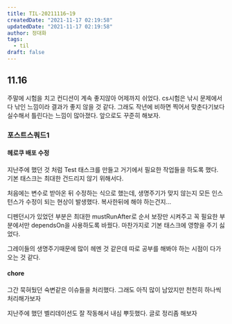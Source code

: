 ```yaml
---
title: TIL-20211116~19
createdDate: "2021-11-17 02:19:58"
updatedDate: "2021-11-17 02:19:58"
author: 정대화
tags:
  - til
draft: false
---
```


## 11.16

주말에 시험을 치고 컨디션이 계속 좋지않아 어제까지 쉬었다. cs시험은 낚시 문제에서 다 낚인 느낌이라 결과가 좋지 않을 것 같다. 그래도 작년에 비하면 찍어서 맞춘다기보다 실수해서 틀린다는 느낌이 많아졌다. 앞으로도 꾸준히 해보자.

### 포스트스쿼드1

#### 헤로쿠 배포 수정

지난주에 했던 것 처럼 Test 태스크를 만들고 거기에서 필요한 작업들을 하도록 했다. 기본 태스크는 최대한 건드리지 않기 위해서다.

처음에는 변수로 받아온 뒤 수정하는 식으로 했는데, 생명주기가 맞지 않는지 모든 인스턴스가 수정이 되는 현상이 발생했다. 복사한뒤에 해야 하는건지...

디펜던시가 있었던 부분은 최대한 mustRunAfter로 순서 보장만 시켜주고 꼭 필요한 부분에서만 dependsOn을 사용하도록 바꿨다. 마찬가지로 기본 태스크에 영향을 주기 싫었다.

그레이들의 생명주기때문에 많이 헤멘 것 같은데 따로 공부를 해봐야 하는 시점이 다가오는 것 같다.

#### chore

그간 묵혀뒀던 숙변같은 이슈들을 처리했다. 그래도 아직 많이 남았지만 천천히 하나씩 처리해가보자

지난주에 했던 벨리데이션도 잘 작동해서 내심 뿌듯했다. 글로 정리좀 해보자
